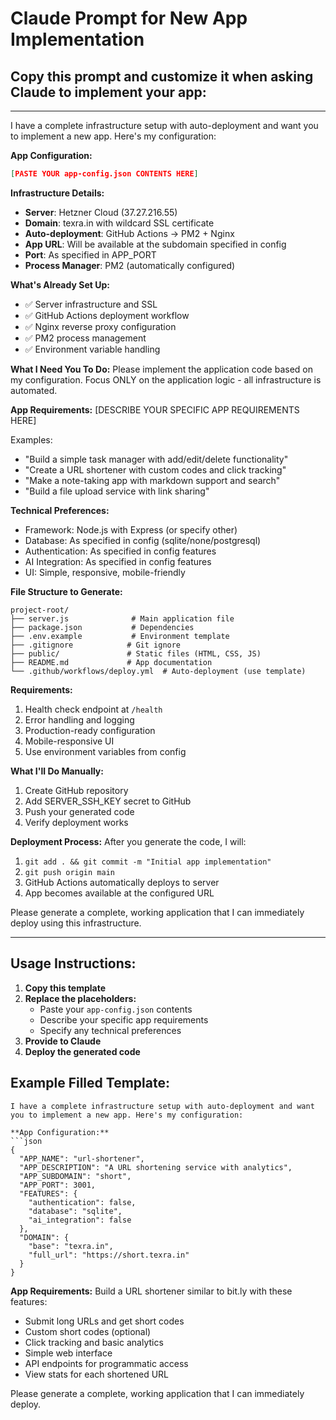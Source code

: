 # Claude Prompt for New App Implementation

## Copy this prompt and customize it when asking Claude to implement your app:

---

I have a complete infrastructure setup with auto-deployment and want you to implement a new app. Here's my configuration:

**App Configuration:**
```json
[PASTE YOUR app-config.json CONTENTS HERE]
```

**Infrastructure Details:**
- **Server**: Hetzner Cloud (37.27.216.55)
- **Domain**: texra.in with wildcard SSL certificate
- **Auto-deployment**: GitHub Actions → PM2 + Nginx  
- **App URL**: Will be available at the subdomain specified in config
- **Port**: As specified in APP_PORT
- **Process Manager**: PM2 (automatically configured)

**What's Already Set Up:**
- ✅ Server infrastructure and SSL
- ✅ GitHub Actions deployment workflow
- ✅ Nginx reverse proxy configuration
- ✅ PM2 process management
- ✅ Environment variable handling

**What I Need You To Do:**
Please implement the application code based on my configuration. Focus ONLY on the application logic - all infrastructure is automated.

**App Requirements:**
[DESCRIBE YOUR SPECIFIC APP REQUIREMENTS HERE]

Examples:
- "Build a simple task manager with add/edit/delete functionality"
- "Create a URL shortener with custom codes and click tracking"  
- "Make a note-taking app with markdown support and search"
- "Build a file upload service with link sharing"

**Technical Preferences:**
- Framework: Node.js with Express (or specify other)
- Database: As specified in config (sqlite/none/postgresql)
- Authentication: As specified in config features
- AI Integration: As specified in config features
- UI: Simple, responsive, mobile-friendly

**File Structure to Generate:**
```
project-root/
├── server.js              # Main application file
├── package.json           # Dependencies  
├── .env.example           # Environment template
├── .gitignore            # Git ignore
├── public/               # Static files (HTML, CSS, JS)
├── README.md             # App documentation
└── .github/workflows/deploy.yml  # Auto-deployment (use template)
```

**Requirements:**
1. Health check endpoint at `/health`
2. Error handling and logging
3. Production-ready configuration
4. Mobile-responsive UI
5. Use environment variables from config

**What I'll Do Manually:**
1. Create GitHub repository
2. Add SERVER_SSH_KEY secret to GitHub
3. Push your generated code
4. Verify deployment works

**Deployment Process:**
After you generate the code, I will:
1. `git add . && git commit -m "Initial app implementation"`
2. `git push origin main`
3. GitHub Actions automatically deploys to server
4. App becomes available at the configured URL

Please generate a complete, working application that I can immediately deploy using this infrastructure.

---

## Usage Instructions:

1. **Copy this template**
2. **Replace the placeholders:**
   - Paste your `app-config.json` contents
   - Describe your specific app requirements
   - Specify any technical preferences
3. **Provide to Claude**
4. **Deploy the generated code**

## Example Filled Template:

```
I have a complete infrastructure setup with auto-deployment and want you to implement a new app. Here's my configuration:

**App Configuration:**
```json
{
  "APP_NAME": "url-shortener",
  "APP_DESCRIPTION": "A URL shortening service with analytics",
  "APP_SUBDOMAIN": "short",
  "APP_PORT": 3001,
  "FEATURES": {
    "authentication": false,
    "database": "sqlite",
    "ai_integration": false
  },
  "DOMAIN": {
    "base": "texra.in",
    "full_url": "https://short.texra.in"
  }
}
```

**App Requirements:**
Build a URL shortener similar to bit.ly with these features:
- Submit long URLs and get short codes
- Custom short codes (optional)
- Click tracking and basic analytics
- Simple web interface
- API endpoints for programmatic access
- View stats for each shortened URL

Please generate a complete, working application that I can immediately deploy.
```